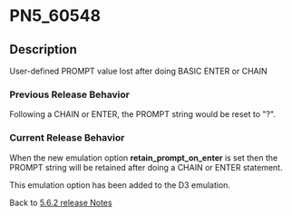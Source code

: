 # PN5_60548

<PageHeader />

## Description

User-defined PROMPT value lost after doing BASIC ENTER or CHAIN

### Previous Release Behavior

Following a CHAIN or ENTER, the PROMPT string would be reset to "?".

### Current Release Behavior

When the new emulation option **retain\_prompt\_on\_enter** is set then the PROMPT string will be retained after doing a CHAIN or ENTER statement.

This emulation option has been added to the D3 emulation.

Back to [5.6.2 release Notes](./../README.md)
